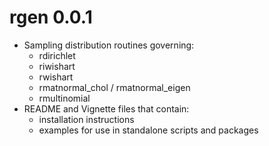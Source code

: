 # rgen 0.0.1

- Sampling distribution routines governing:
    - rdirichlet
    - riwishart
    - rwishart
    - rmatnormal_chol / rmatnormal_eigen
    - rmultinomial
- README and Vignette files that contain:
    - installation instructions
    - examples for use in standalone scripts and packages
